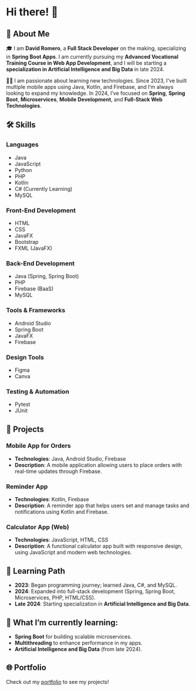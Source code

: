 
# Hi there! 👋

## 🚀 About Me

🎓 I am **David Romero**, a **Full Stack Developer** on the making, specializing in **Spring Boot Apps**. I am currently pursuing my **Advanced Vocational Training Course in Web App Development**, and I will be starting a **specialization in Artificial Intelligence and Big Data** in late 2024.

👨‍💻 I am passionate about learning new technologies. Since 2023, I've built multiple mobile apps using Java, Kotlin, and Firebase, and I’m always looking to expand my knowledge. In 2024, I’ve focused on **Spring**, **Spring Boot**, **Microservices**, **Mobile Development**, and **Full-Stack Web Technologies**.

## 🛠️ Skills

### Languages
- Java
- JavaScript
- Python
- PHP
- Kotlin
- C# (Currently Learning)
- MySQL

### Front-End Development
- HTML
- CSS
- JavaFX
- Bootstrap
- FXML (JavaFX)

### Back-End Development
- Java (Spring, Spring Boot)
- PHP
- Firebase (BaaS)
- MySQL

### Tools & Frameworks
- Android Studio
- Spring Boot
- JavaFX
- Firebase

### Design Tools
- Figma
- Canva

### Testing & Automation
- Pytest
- JUnit

## 📱 Projects

### Mobile App for Orders
- **Technologies**: Java, Android Studio, Firebase
- **Description**: A mobile application allowing users to place orders with real-time updates through Firebase.

### Reminder App
- **Technologies**: Kotlin, Firebase
- **Description**: A reminder app that helps users set and manage tasks and notifications using Kotlin and Firebase.

### Calculator App (Web)
- **Technologies**: JavaScript, HTML, CSS
- **Description**: A functional calculator app built with responsive design, using JavaScript and modern web technologies.

## 🎯 Learning Path
- **2023**: Began programming journey; learned Java, C#, and MySQL.
- **2024**: Expanded into full-stack development (Spring, Spring Boot, Microservices, PHP, HTML/CSS).
- **Late 2024**: Starting specialization in **Artificial Intelligence and Big Data**.

## 🌱 What I’m currently learning:
- **Spring Boot** for building scalable microservices.
- **Multithreading** to enhance performance in my apps.
- **Artificial Intelligence and Big Data** (from late 2024).

## 🌐 Portfolio
Check out my [portfolio](https://david-romero.dev/) to see my projects!

